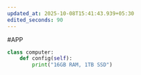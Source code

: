 ```yaml
---
updated_at: 2025-10-08T15:41:43.939+05:30
edited_seconds: 90
---
```

#APP 
```Python
class computer:
	def config(self):
		print("16GB RAM, 1TB SSD")

```
